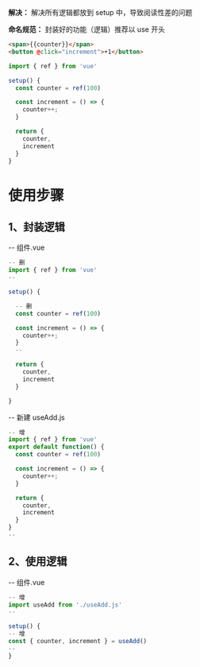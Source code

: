 **解决：** 解决所有逻辑都放到 setup 中，导致阅读性差的问题

**命名规范：** 封装好的功能（逻辑）推荐以 use 开头

```html
<span>{{counter}}</span>
<button @click="increment">+1</button>
```

```js
import { ref } from 'vue'

setup() {
  const counter = ref(100)

  const increment = () => {
    counter++;
  }

  return {
    counter,
    increment
  }
}
```

# 使用步骤
  ## 1、封装逻辑
  -- 组件.vue
  ```js
  -- 删
  import { ref } from 'vue'
  --

  setup() {

    -- 删
    const counter = ref(100)

    const increment = () => {
      counter++;
    }
    --

    return {
      counter,
      increment
    }

  }
  ```

  -- 新建 useAdd.js
  ```js
  -- 增
  import { ref } from 'vue'
  export default function() {
    const counter = ref(100)

    const increment = () => {
      counter++;
    }

    return {
      counter,
      increment
    }
  }
  --
  ```

  ## 2、使用逻辑
  -- 组件.vue
  ```js
  -- 增
  import useAdd from './useAdd.js'
  --

  setup() {
  -- 增
  const { counter, increment } = useAdd()
  --
  }
  ```